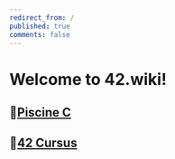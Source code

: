 ```yaml
---
redirect_from: /
published: true
comments: false
---
```

# Welcome to 42.wiki!

## 🐣[Piscine C](piscine_c)

## 🐥[42 Cursus](42_Cursus)
